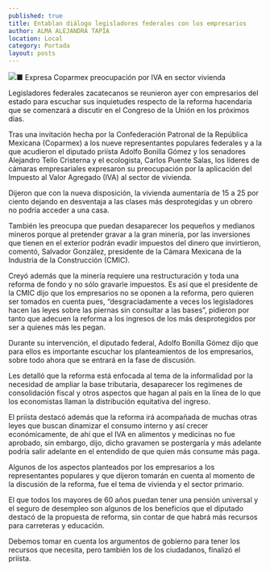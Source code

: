 ```yaml
---
published: true
title: Entablan diálogo legisladores federales con los empresarios
author: ALMA ALEJANDRA TAPIA
location: Local
category: Portada
layout: posts
---
```


![](http://i.imgur.com/nYRIWupm.jpg)■ Expresa Coparmex preocupación por IVA en sector vivienda

Legisladores federales zacatecanos se reunieron ayer con empresarios del estado para escuchar sus inquietudes respecto de la reforma hacendaria que se comenzará a discutir en el Congreso de la Unión en los próximos días.

Tras una invitación hecha por la Confederación Patronal de la República Mexicana (Coparmex) a los nueve representantes populares federales y a la que acudieron el diputado priísta Adolfo Bonilla Gómez y los senadores Alejandro Tello Cristerna y el ecologista, Carlos Puente Salas, los líderes de cámaras empresariales expresaron su preocupación por la aplicación del Impuesto al Valor Agregado (IVA) al sector de vivienda.

Dijeron que con la nueva disposición, la vivienda aumentaría de 15 a 25 por ciento dejando en desventaja a las clases más desprotegidas y un obrero no podría acceder a una casa.

También les preocupa que puedan desaparecer los pequeños y medianos mineros porque al pretender gravar a la gran minería, por las inversiones que tienen en el exterior podrán evadir impuestos del dinero que invirtieron, comentó, Salvador González, presidente de la Cámara Mexicana de la Industria de la Construcción (CMIC).  

Creyó además que la minería requiere una restructuración y toda una reforma de fondo y no sólo gravarle impuestos. Es así que el presidente de la CMIC dijo que los empresarios no se oponen a la reforma, pero quieren ser tomados en cuenta pues, “desgraciadamente a veces los legisladores hacen las leyes sobre las piernas sin consultar a las bases”, pidieron por tanto que adecuen la reforma a los ingresos de los más desprotegidos por ser a quienes más les pegan. 

Durante su intervención, el diputado federal, Adolfo Bonilla Gómez dijo que para ellos es importante escuchar los planteamientos de los empresarios, sobre todo ahora que se entrará en la fase de discusión. 

Les detalló que la reforma está enfocada al tema de la informalidad por la necesidad de ampliar la base tributaria, desaparecer los regímenes de consolidación fiscal y otros aspectos que hagan al país en la línea de lo que los economistas llaman la distribución equitativa del ingreso. 

El priísta destacó además que la reforma irá acompañada de muchas otras leyes que buscan dinamizar el consumo interno y así crecer económicamente, de ahí que el IVA en alimentos y medicinas no fue aprobado, sin embargo, dijo, dicho gravamen se postergaría y más adelante podría salir adelante en el entendido de que quien más consume más paga.

Algunos de los aspectos planteados por los empresarios a los representantes populares y que dijeron tomarán en cuenta al momento de la discusión de la reforma, fue el tema de vivienda y el sector primario. 

El que todos los mayores de 60 años puedan tener una pensión universal y el seguro de desempleo son algunos de los beneficios que el diputado destacó de la propuesta de reforma, sin contar de que habrá más recursos para carreteras y educación. 

Debemos tomar en cuenta los argumentos de gobierno para tener los recursos que necesita, pero también los de los ciudadanos, finalizó el priísta.
